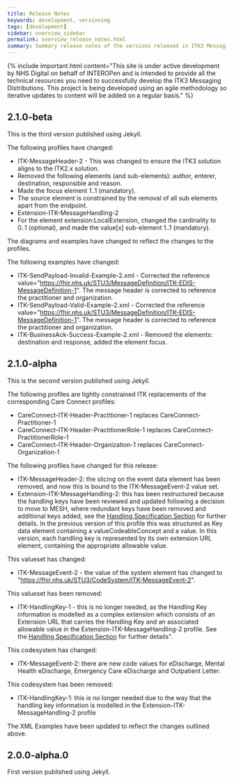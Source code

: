```yaml
---
title: Release Notes
keywords: development, versioning
tags: [development]
sidebar: overview_sidebar
permalink: overview_release_notes.html
summary: Summary release notes of the versions released in ITK3 Messaging Distribution Implementation Guide
---
```


{% include important.html content="This site is under active development by NHS Digital on behalf of INTEROPen and is intended to provide all the technical resources you need to successfully develop the ITK3 Messaging Distributions. This project is being developed using an agile methodology so iterative updates to content will be added on a regular basis." %}


## 2.1.0-beta ##
This is the third version published using Jekyll.

The following profiles have changed:

- ITK-MessageHeader-2 - This was changed to ensure the ITK3 solution aligns to the ITK2.x solution.
 - Removed the following elements (and sub-elements): author, enterer, destination, responsible and reason.
 - Made the focus element 1..1 (mandatory).
 - The source element is constrained by the removal of all sub elements apart from the endpoint.
- Extension-ITK-MessageHandling-2
 - For the element extension:LocalExtension, changed the cardinality to 0..1 (optional), and made the value[x] sub-element 1..1 (mandatory). 

The diagrams and examples have changed to reflect the changes to the profiles.

The following examples have changed:

- ITK-SendPayload-Invalid-Example-2.xml - Corrected the reference value="https://fhir.nhs.uk/STU3/MessageDefinition/ITK-EDIS-MessageDefinition-1".  The message header is corrected to reference the practitioner and organization.
- ITK-SendPayload-Valid-Example-2.xml - Corrected the reference value="https://fhir.nhs.uk/STU3/MessageDefinition/ITK-EDIS-MessageDefinition-1". The message header is corrected to reference the practitioner and organization.
- ITK-BusinessAck-Success-Example-2.xml - Removed the elements: destination and response, added the element focus.


## 2.1.0-alpha ##
This is the second version published using Jekyll.

The following profiles are tightly constrained ITK replacements of the corresponding Care Connect profiles:

- CareConnect-ITK-Header-Practitioner-1 replaces CareConnect-Practitioner-1
- CareConnect-ITK-Header-PractitionerRole-1 replaces CareConnect-PractitionerRole-1
- CareConnect-ITK-Header-Organization-1 replaces CareConnect-Organization-1

The following profiles have changed for this release:

- ITK-MessageHeader-2: the slicing on the event data element has been removed, and now this is bound to the ITK-MessageEvent-2 value set.
- Extension-ITK-MessageHandling-2: this has been restructured because the handling keys have been reviewed and updated following a decision to move to MESH, where redundant keys have been removed and additional keys added, see the [Handling Specification Section](explore_hand_spec.html) for further details.  In the previous version of this profile this was structured as Key data element containing a valueCodeableConcept and a value.  In this version, each handling key is represented by its own extension URL element, containing the appropriate allowable value.

This valueset has changed:

- ITK-MessageEvent-2 - the value of the system element has changed to "https://fhir.nhs.uk/STU3/CodeSystem/ITK-MessageEvent-2".

This valueset has been removed:

- ITK-HandlingKey-1 - this is no longer needed, as the Handling Key information is modelled as a complex extension which consists of an Extension URL that carries the Handling Key and an associated allowable value in the Extension-ITK-MessageHandling-2 profile.  See the [Handling Specification Section](explore_hand_spec.html) for further details".

This codesystem has changed:

- ITK-MessageEvent-2: there are new code values for eDischarge, Mental Health eDischarge, Emergency Care eDischarge and Outpatient Letter.

This codesystem has been removed:

- ITK-HandlingKey-1: this is no longer needed due to the way that the handling key information is modelled in the Extension-ITK-MessageHandling-2 profile

The XML Examples have been updated to reflect the changes outlined above.

## 2.0.0-alpha.0 ##
First version published using Jekyll.

